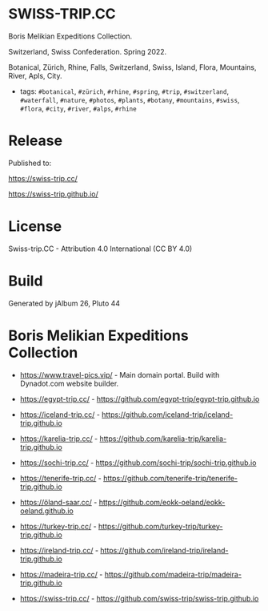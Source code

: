 # SWISS-TRIP.CC

Boris Melikian Expeditions Collection.

Switzerland, Swiss Confederation. Spring 2022.

Botanical, Zürich, Rhine, Falls, Switzerland, Swiss, Island, Flora, Mountains, River, Apls, City.

* tags: `#botanical`, `#zürich`, `#rhine`, `#spring`, `#trip`, `#switzerland`, `#waterfall`, `#nature`, `#photos`, `#plants`, `#botany`, `#mountains`, `#swiss`, `#flora`, `#city`, `#river`, `#alps`, `#rhine`

# Release

Published to:

https://swiss-trip.cc/

https://swiss-trip.github.io/


# License

Swiss-trip.CC - Attribution 4.0 International (CC BY 4.0)

# Build

Generated by jAlbum 26, Pluto 44

# Boris Melikian Expeditions Collection

* https://www.travel-pics.vip/ - Main domain portal. Build with Dynadot.com website builder.

* https://egypt-trip.cc/ - https://github.com/egypt-trip/egypt-trip.github.io
* https://iceland-trip.cc/ - https://github.com/iceland-trip/iceland-trip.github.io
* https://karelia-trip.cc/ - https://github.com/karelia-trip/karelia-trip.github.io
* https://sochi-trip.cc/ - https://github.com/sochi-trip/sochi-trip.github.io
* https://tenerife-trip.cc/ - https://github.com/tenerife-trip/tenerife-trip.github.io
* https://öland-saar.cc/ - https://github.com/eokk-oeland/eokk-oeland.github.io
* https://turkey-trip.cc/ - https://github.com/turkey-trip/turkey-trip.github.io
* https://ireland-trip.cc/ - https://github.com/ireland-trip/ireland-trip.github.io
* https://madeira-trip.cc/ - https://github.com/madeira-trip/madeira-trip.github.io
* https://swiss-trip.cc/ - https://github.com/swiss-trip/swiss-trip.github.io 